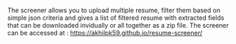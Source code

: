 The screener allows you to upload multiple resume, filter them based on simple json criteria and gives a list of filtered resume with extracted fields that can be downloaded invidually or all together as a zip file.
The screener can be accessed at : https://akhilpk59.github.io/resume-screener/
